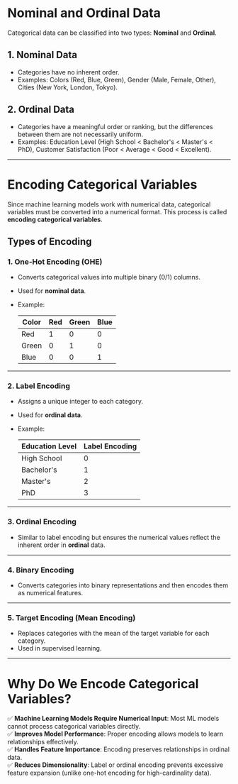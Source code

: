 # **Nominal and Ordinal Data**
Categorical data can be classified into two types: **Nominal** and **Ordinal**.

## **1. Nominal Data**  
- Categories have no inherent order.  
- Examples: Colors (Red, Blue, Green), Gender (Male, Female, Other), Cities (New York, London, Tokyo).

## **2. Ordinal Data**  
- Categories have a meaningful order or ranking, but the differences between them are not necessarily uniform.  
- Examples: Education Level (High School < Bachelor's < Master's < PhD), Customer Satisfaction (Poor < Average < Good < Excellent).

---

# **Encoding Categorical Variables**
Since machine learning models work with numerical data, categorical variables must be converted into a numerical format. This process is called **encoding categorical variables**.

## **Types of Encoding**
### **1. One-Hot Encoding (OHE)**
- Converts categorical values into multiple binary (0/1) columns.
- Used for **nominal data**.
- Example:  

  | Color  | Red | Green | Blue |
  |--------|-----|-------|------|
  | Red    | 1   | 0     | 0    |
  | Green  | 0   | 1     | 0    |
  | Blue   | 0   | 0     | 1    |

---

### **2. Label Encoding**
- Assigns a unique integer to each category.
- Used for **ordinal data**.
- Example:

  | Education Level  | Label Encoding |
  |-----------------|---------------|
  | High School     | 0             |
  | Bachelor's      | 1             |
  | Master's        | 2             |
  | PhD            | 3             |

---

### **3. Ordinal Encoding**
- Similar to label encoding but ensures the numerical values reflect the inherent order in **ordinal** data.

---

### **4. Binary Encoding**
- Converts categories into binary representations and then encodes them as numerical features.

---

### **5. Target Encoding (Mean Encoding)**
- Replaces categories with the mean of the target variable for each category.
- Used in supervised learning.

---

# **Why Do We Encode Categorical Variables?**
✅ **Machine Learning Models Require Numerical Input**: Most ML models cannot process categorical variables directly.  
✅ **Improves Model Performance**: Proper encoding allows models to learn relationships effectively.  
✅ **Handles Feature Importance**: Encoding preserves relationships in ordinal data.  
✅ **Reduces Dimensionality**: Label or ordinal encoding prevents excessive feature expansion (unlike one-hot encoding for high-cardinality data).


